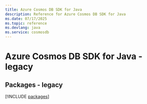 ```yaml
---
title: Azure Cosmos DB SDK for Java
description: Reference for Azure Cosmos DB SDK for Java
ms.date: 07/17/2025
ms.topic: reference
ms.devlang: java
ms.service: cosmosdb
---
```

# Azure Cosmos DB SDK for Java - legacy
## Packages - legacy
[!INCLUDE [packages](cosmos-db-index.md)]